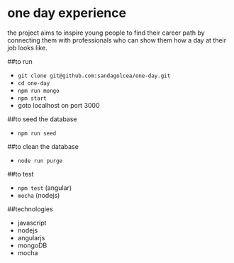 # one day experience
the project aims to inspire young people to find their career path
by connecting them with professionals who can show them how a day at their job looks like.

##to run
- `git clone git@github.com:sandagolcea/one-day.git`
- `cd one-day`
- `npm run mongo`  
- `npm start`
- goto localhost on port 3000

##to seed the database
- `npm run seed` 

##to clean the database
- `node run purge`

##to test
- `npm test` (angular)
- `mocha` (nodejs)

##technologies
- javascript
- nodejs
- angularjs
- mongoDB
- mocha
